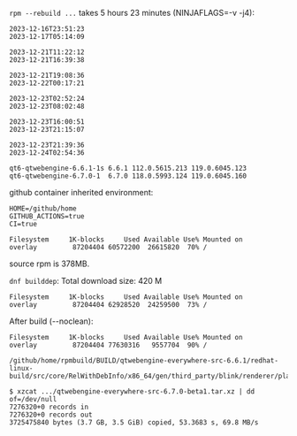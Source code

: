 `rpm --rebuild ...` takes 5 hours 23 minutes (NINJAFLAGS=-v -j4):

```
2023-12-16T23:51:23
2023-12-17T05:14:09

2023-12-21T11:22:12
2023-12-21T16:39:38

2023-12-21T19:08:36
2023-12-22T00:17:21

2023-12-23T02:52:24
2023-12-23T08:02:48

2023-12-23T16:00:51
2023-12-23T21:15:07

2023-12-23T21:39:36
2023-12-24T02:54:36
```

```
qt6-qtwebengine-6.6.1-1s 6.6.1 112.0.5615.213 119.0.6045.123
qt6-qtwebengine-6.7.0-1  6.7.0 118.0.5993.124 119.0.6045.160
```

github container inherited environment:

```
HOME=/github/home
GITHUB_ACTIONS=true
CI=true
```

```
Filesystem     1K-blocks     Used Available Use% Mounted on
overlay         87204404 60572200  26615820  70% /
```

source rpm is 378MB.

`dnf builddep`: Total download size: 420 M

```
Filesystem     1K-blocks     Used Available Use% Mounted on
overlay         87204404 62928520  24259500  73% /
```

After build (--noclean):

```
Filesystem     1K-blocks     Used Available Use% Mounted on
overlay         87204404 77630316   9557704  90% /
```
```
/github/home/rpmbuild/BUILD/qtwebengine-everywhere-src-6.6.1/redhat-linux-build/src/core/RelWithDebInfo/x86_64/gen/third_party/blink/renderer/platform/platform_jumbo_29.cc
```

```
$ xzcat .../qtwebengine-everywhere-src-6.7.0-beta1.tar.xz | dd of=/dev/null
7276320+0 records in
7276320+0 records out
3725475840 bytes (3.7 GB, 3.5 GiB) copied, 53.3683 s, 69.8 MB/s
```
